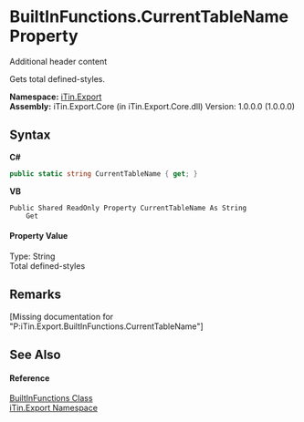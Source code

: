 # BuiltInFunctions.CurrentTableName Property 
Additional header content 

Gets total defined-styles.

**Namespace:**&nbsp;<a href="N_iTin_Export">iTin.Export</a><br />**Assembly:**&nbsp;iTin.Export.Core (in iTin.Export.Core.dll) Version: 1.0.0.0 (1.0.0.0)

## Syntax

**C#**<br />
``` C#
public static string CurrentTableName { get; }
```

**VB**<br />
``` VB
Public Shared ReadOnly Property CurrentTableName As String
	Get
```


#### Property Value
Type: String<br />Total defined-styles

## Remarks
\[Missing <remarks> documentation for "P:iTin.Export.BuiltInFunctions.CurrentTableName"\]

## See Also


#### Reference
<a href="T_iTin_Export_BuiltInFunctions">BuiltInFunctions Class</a><br /><a href="N_iTin_Export">iTin.Export Namespace</a><br />
